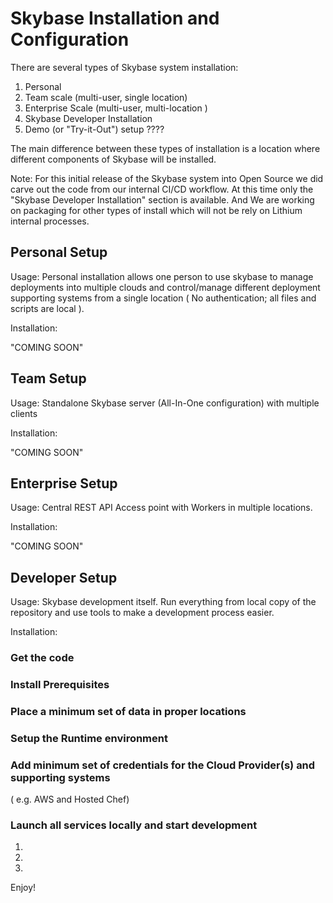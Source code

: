 # Skybase Installation and Configuration

There are several types of Skybase system installation:


1. Personal
2. Team scale (multi-user, single location)
3. Enterprise Scale (multi-user, multi-location )
4. Skybase Developer Installation
5. Demo (or "Try-it-Out") setup ????

The main difference between these types of installation is a location where different components of Skybase will be installed.

Note: For this initial release of the Skybase system into Open Source we did carve out the code from our internal CI/CD workflow.
At this time only the "Skybase Developer Installation" section is available.
And We are working on packaging for other types of install which will not be rely on Lithium internal processes.

## Personal Setup

Usage: Personal installation allows one person to use skybase to manage deployments into multiple clouds and control/manage 
different deployment supporting systems from a single location ( No authentication; all files and scripts are local ).

Installation:

"COMING SOON"

## Team Setup

Usage: Standalone Skybase server (All-In-One configuration) with multiple clients 

Installation:

"COMING SOON"

## Enterprise Setup

Usage: Central REST API Access point with Workers in multiple locations.

Installation:

"COMING SOON"

## Developer Setup

Usage: Skybase development itself. Run everything from local copy of the repository and use tools to make a development
process easier.

Installation:

### Get the code

### Install Prerequisites

### Place a minimum set of data in proper locations

### Setup the Runtime environment

### Add minimum set of credentials for the Cloud Provider(s) and supporting systems

( e.g. AWS and Hosted Chef)

### Launch all services locally and start development

1.
2. 
3. 


Enjoy!




